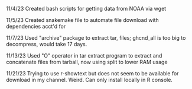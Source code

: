 11/4/23
Created bash scripts for getting data from NOAA via wget 

11/5/23
Created snakemake file to automate file download with dependencies acct'd for

11/7/23
Used "archive" package to extract tar, files; ghcnd_all is too big to decompress, would take 17 days.

11/13/23
Used "O" operator in tar extract program to extract and concatenate files from tarball, now using split to lower RAM usage

11/21/23
Trying to use r-showtext but does not seem to be available for download in my channel. Weird. Can only install locally in R console.